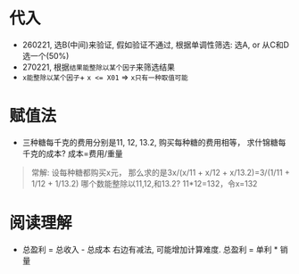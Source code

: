 # 代入
- 260221, 选B(中间)来验证, 假如验证不通过, 根据单调性筛选: 选A, or 从C和D选一个(50%)
- 270221, 根据`结果能整除以某个因子`来筛选结果
- `x能整除以某个因子`+ `x <= X01` => `x只有一种取值可能`

# 赋值法
- 三种糖每千克的费用分别是11, 12, 13.2, 购买每种糖的费用相等， 求什锦糖每千克的成本? 成本=费用/重量
> 常解: 设每种糖都购买x元， 那么求的是3x/(x/11 + x/12 + x/13.2)=3/(1/11 + 1/12 + 1/13.2)
> 哪个数能整除以11,12,和13.2? 11*12=132，令x=132

# 阅读理解
- 总盈利 = 总收入 - 总成本
右边有减法, 可能增加计算难度. 总盈利 = 单利 * 销量
